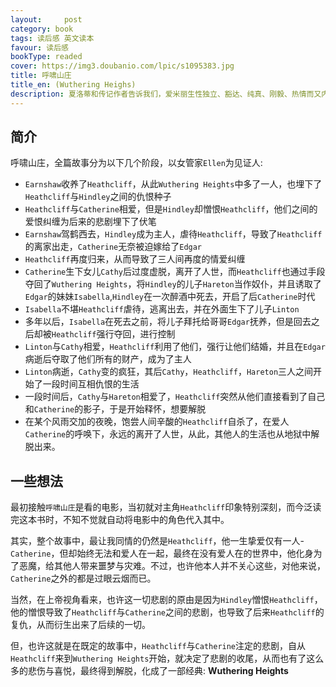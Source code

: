 ```yaml
---
layout:     post
category: book
tags: 读后感 英文读本
favour: 读后感
bookType: readed
cover: https://img3.doubanio.com/lpic/s1095383.jpg
title: 呼啸山庄
title_en: (Wuthering Heighs)
description: 夏洛蒂和传记作者告诉我们，爱米丽生性独立、豁达、纯真、刚毅、热情而又内向。她颇有男儿气概，酷爱自己生长其间的荒原，平素在离群索居中，除去手足情谊，最喜与大自然为友，从她的诗和一生行为，都可见她天人合一宇宙观与人生观的表现，有人因此而将她视为神秘主义者。其实人与自然的关系，从来就是人类文明史上重要的命题，爱米丽不过是步历代哲人、隐者、科学家、艺术家后尘，通过生活和创作，身体力行地探寻人与自然的关系。
---
```


## 简介
呼啸山庄，全篇故事分为以下几个阶段，以女管家`Ellen`为见证人:

* `Earnshaw`收养了`Heathcliff`，从此`Wuthering Heights`中多了一人，也埋下了`Heathcliff`与`Hindley`之间的仇恨种子
* `Heathcliff`与`Catherine`相爱，但是`Hindley`却憎恨`Heathcliff`，他们之间的爱恨纠缠为后来的悲剧埋下了伏笔
* `Earnshaw`驾鹤西去，`Hindley`成为主人，虐待`Heathcliff`，导致了`Heathcliff`的离家出走，`Catherine`无奈被迫嫁给了`Edgar`
* `Heathcliff`再度归来，从而导致了三人间再度的情爱纠缠
* `Catherine`生下女儿`Cathy`后过度虚脱，离开了人世，而`Heathcliff`也通过手段夺回了`Wuthering Heights`，将`Hindley`的儿子`Hareton`当作奴仆，并且诱取了`Edgar`的妹妹`Isabella`,`Hindley`在一次醉酒中死去，开启了后`Catherine`时代
* `Isabella`不堪`Heathcliff`虐待，逃离出去，并在外面生下了儿子`Linton`
* 多年以后，`Isabella`在死去之前，将儿子拜托给哥哥`Edgar`抚养，但是回去之后却被`Heathcliff`强行夺回，进行控制
* `Linton`与`Cathy`相爱，`Heathcliff`利用了他们，强行让他们结婚，并且在`Edgar`病逝后夺取了他们所有的财产，成为了主人
* `Linton`病逝，`Cathy`变的疯狂，其后`Cathy`，`Heathcliff`，`Hareton`三人之间开始了一段时间互相仇恨的生活
* 一段时间后，`Cathy`与`Hareton`相爱了，`Heathcliff`突然从他们直接看到了自己和`Catherine`的影子，于是开始释怀，想要解脱
* 在某个风雨交加的夜晚，饱尝人间辛酸的`Heathcliff`自杀了，在爱人`Catherine`的呼唤下，永远的离开了人世，从此，其他人的生活也从地狱中解脱出来。

## 一些想法
最初接触`呼啸山庄`是看的电影，当初就对主角`Heathcliff`印象特别深刻，而今泛读完这本书时，不知不觉就自动将电影中的角色代入其中。

其实，整个故事中，最让我同情的仍然是`Heathcliff`，他一生挚爱仅有一人-`Catherine`，但却始终无法和爱人在一起，最终在没有爱人在的世界中，他化身为了恶魔，给其他人带来噩梦与灾难。不过，也许他本人并不关心这些，对他来说，`Catherine`之外的都是过眼云烟而已。

当然，在上帝视角看来，也许这一切悲剧的原由是因为`Hindley`憎恨`Heathcliff`，他的憎恨导致了`Heathcliff`与`Catherine`之间的悲剧，也导致了后来`Heathcliff`的复仇，从而衍生出来了后续的一切。

但，也许这就是在既定的故事中，`Heathcliff`与`Catherine`注定的悲剧，自从`Heathcliff`来到`Wuthering Heights`开始，就决定了悲剧的收尾，从而也有了这么多的悲伤与喜悦，最终得到解脱，化成了一部经典: **Wuthering Heights**